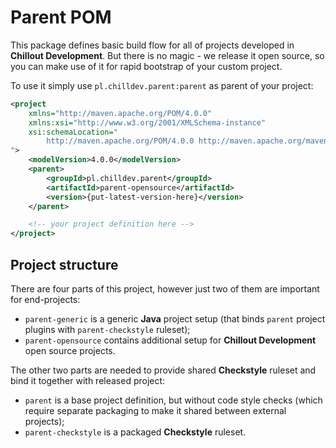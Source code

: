 <!---
# This file is part of the ChillDev-Parent.
#
# @license http://mit-license.org/ The MIT license
# @copyright 2015, 2017 © by Rafał Wrzeszcz - Wrzasq.pl.
-->

# Parent POM

This package defines basic build flow for all of projects developed in **Chillout Development**. But there is no magic - we release it open source, so you can make use of it for rapid bootstrap of your custom project.

To use it simply use `pl.chilldev.parent:parent` as parent of your project:

```xml
<project
    xmlns="http://maven.apache.org/POM/4.0.0"
    xmlns:xsi="http://www.w3.org/2001/XMLSchema-instance"
    xsi:schemaLocation="
        http://maven.apache.org/POM/4.0.0 http://maven.apache.org/maven-v4_0_0.xsd
">
    <modelVersion>4.0.0</modelVersion>
    <parent>
        <groupId>pl.chilldev.parent</groupId>
        <artifactId>parent-opensource</artifactId>
        <version>{put-latest-version-here}</version>
    </parent>

    <!-- your project definition here -->
</project>
```

## Project structure

There are four parts of this project, however just two of them are important for end-projects:

-   `parent-generic` is a generic **Java** project setup (that binds `parent` project plugins with `parent-checkstyle` ruleset);
-   `parent-opensource` contains additional setup for **Chillout Development** open source projects.

The other two parts are needed to provide shared **Checkstyle** ruleset and bind it together with released project:

-   `parent` is a base project definition, but without code style checks (which require separate packaging to make it shared between external projects);
-   `parent-checkstyle` is a packaged **Checkstyle** ruleset.
